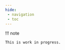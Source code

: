 ```yaml
---
hide:
 - navigation
 - toc
---
```


!!! note

    This is work in progress.

<style>
  .md-typeset h1,
  .md-content__button {
    display: none;
  }
</style>

<script src="https://d3js.org/d3.v4.min.js"></script>
<script src="https://zalando.github.io/tech-radar/release/radar-0.8.js"></script>
<svg id="radar" style="height: 1000px;"></svg>
<script>
fetch('./radar.json').then(function(response) {
  return response.json();
}).then(function(data) {
  radar_visualization({
    title: "Cartman Tech Radar",
    svg_id: "radar",
    date: data.date,
    colors: {
        background: "#fff",
        grid: "#bbb",
        inactive: "#ddd"
    },
    width: 1425,
    height: 1000,
    scale: 1.0,
    font_family: "Arial, Helvetica",
    print_layout: true,
    links_in_new_tabs: true,
    quadrants: [
      { name: "Languages & Frameworks" },
      { name: "Infrastructure & Tools" },
      { name: "Datastores" },
      { name: "Platforms & Ecosystems" },
    ],
    rings: [
      { name: "ADOPT", color: "#5ba300" },
      { name: "TRIAL", color: "#009eb0" },
      { name: "ASSESS", color: "#c7ba00" },
      { name: "HOLD", color: "#e09b96" }
    ],
    entries: data.entries
  });
}).catch(function(err) {
  console.log('Error loading radar.json', err);
});
</script>
